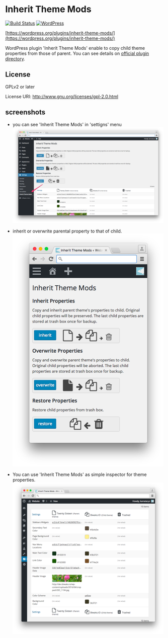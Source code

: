 # Inherit Theme Mods

[![Build Status](https://travis-ci.org/KamataRyo/inherit-theme-mods.svg?branch=master)](https://travis-ci.org/KamataRyo/inherit-theme-mods)
[![WordPress](https://img.shields.io/wordpress/v/inherit-theme-mods.svg?maxAge=2592000?style=plastic)](https://wordpress.org/plugins/inherit-theme-mods/)

[https://wordpress.org/plugins/inherit-theme-mods/](https://wordpress.org/plugins/inherit-theme-mods/)

WordPress plugin 'Inherit Theme Mods' enable to copy child theme properties from those of parent. You can see details on [official plugin directory](https://wordpress.org/plugins/inherit-theme-mods/).

## License
GPLv2 or later

License URI: http://www.gnu.org/licenses/gpl-2.0.html

## screenshots

- you can see 'Inherit Theme Mods' in 'settigns' menu
![menu position](screenshot-1.png)

- inherit or overwrite parental property to that of child.
![menu position](screenshot-2.png)

- You can use 'Inherit Theme Mods' as simple inspector for theme properties.
![menu position](screenshot-3.png)
